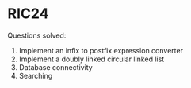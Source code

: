 # RIC24
<p>Questions solved:</p>
<ol>
  <li>Implement an infix to postfix expression converter </li>
  <li>Implement a doubly linked circular linked list </li>
  <li>Database connectivity </li>
  <li>Searching</li>
</ol>
